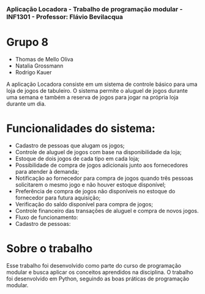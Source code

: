 ### Aplicação Locadora - Trabalho de programação modular - INF1301 - Professor: Flávio Bevilacqua



# Grupo 8

- Thomas de Mello Oliva
- Natalia Grossmann
- Rodrigo Kauer

A aplicação Locadora consiste em um sistema de controle básico para uma loja de jogos de tabuleiro. O sistema permite o aluguel de jogos durante uma semana e também a reserva de jogos para jogar na própria loja durante um dia.

# Funcionalidades do sistema:
- Cadastro de pessoas que alugam os jogos;
- Controle de aluguel de jogos com base na disponibilidade da loja;
- Estoque de dois jogos de cada tipo em cada loja;
- Possibilidade de compra de jogos adicionais junto aos fornecedores para atender à demanda;
- Notificação ao fornecedor para compra de jogos quando três pessoas solicitarem o mesmo jogo e não houver estoque disponível;
- Preferência de compra de jogos não disponíveis no estoque do fornecedor para futura aquisição;
- Verificação do saldo disponível para compra de jogos;
- Controle financeiro das transações de aluguel e compra de novos jogos.
- Fluxo de funcionamento:
- Cadastro de pessoas:
  

# Sobre o trabalho
Esse trabalho foi desenvolvido como parte do curso de programação modular e busca aplicar os conceitos aprendidos na disciplina.
O trabalho foi desenvolvido em Python, seguindo as boas práticas de programação modular.

